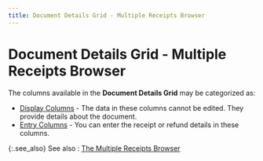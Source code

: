 ```yaml
---
title: Document Details Grid - Multiple Receipts Browser
---
```


# Document Details Grid - Multiple Receipts Browser


The columns available in the **Document Details Grid** may be categorized as:

- [Display Columns]({{site.acc_baseurl}}/customer-receipts-and-refunds/multiple-receipts/wizard/browser/display_columns_multiple_receipts_browser.html) - The data in these columns cannot be edited. They provide details about the document.
- [Entry Columns]({{site.acc_baseurl}}/customer-receipts-and-refunds/multiple-receipts/wizard/browser/entry_columns_multiple_receipts_browser.html) - You can enter the receipt or refund details in these columns.



{:.see_also}
See also
: [The Multiple Receipts Browser]({{site.acc_baseurl}}/customer-receipts-and-refunds/multiple-receipts/wizard/browser/the_multiple_receipts_browser.html)
